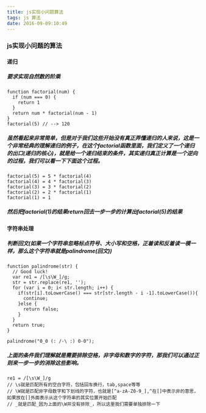 ```yaml
---
title: js实现小问题算法
tags: js 算法
date: 2016-09-09:10:49
---
```


### js实现小问题的算法
#### 递归
##### 要求实现自然数的阶乘
    function factorial(num) {
      if (num === 0) {
        return 1
      }
      return num * factorial(num - 1)
    }
    factorial(5) // --> 120
##### 虽然看起来非常简单，但是对于我们这些开始没有真正弄懂递归的人来说，这是一个非常经典的理解递归的例子，在这个factorial函数里面，我们定义了一个递归的出口(递归的核心)，就是给一个递归结束的条件，其实递归真正计算是一个逆向的过程，我们可以看一下下面这个过程。
    factorial(5) = 5 * factorial(4)
    factorial(4) = 4 * factorial(3)
    factorial(3) = 3 * factorial(2)
    factorial(2) = 2 * factorial(1)
    factorial(1) = 1
##### 然后把factorial(1)的结果return回去一步一步的计算出factorial(5)的结果

#### 字符串处理
##### 判断回文(如果一个字符串忽略标点符号、大小写和空格，正着读和反着读一模一样，那么这个字符串就是palindrome(回文))
    function palindrome(str) {
      // Good luck!
      var re1 = /[\s\W_]/g;
      str = str.replace(re1, '');
      for (var i = 0; i< str.length; i++) {
        if(str[i].toLowerCase() === str[str.length - i -1].toLowerCase()){
          continue;
        }else {
          return false;
        }
      }
      return true;
    }

    palindrome("0_0 (: /-\ :) 0-0");
##### 上面的条件我们理解就是需要排除空格，非字母和数字的字符，那我们可以通过正则来一步一步的消除这些影响。
    re1 = /[\s\W_]/g 
    // \s就是匹配所有的空白字符，包括回车换行，tab,space等等
    // \W就是匹配非字母数字和下划线的字符，也就是[^a-zA-Z0-9_],^在[]中表示非的意思，如果放在[]外面表示从这个字符串的其实位置开始匹配
    // _就是匹配_因为上面的\W并没有排除_，所以这里我们需要单独排除一下